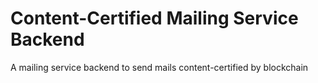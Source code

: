 # Content-Certified Mailing Service Backend

A mailing service backend to send mails content-certified by blockchain
